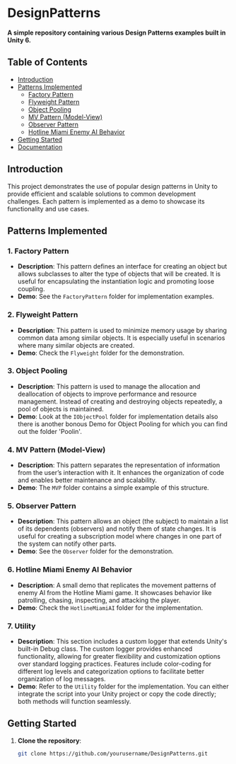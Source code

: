 # DesignPatterns

**A simple repository containing various Design Patterns examples built in Unity 6.**

## Table of Contents

*   [Introduction](#introduction)
*   [Patterns Implemented](#patterns-implemented)
    *   [Factory Pattern](#factory-pattern)
    *   [Flyweight Pattern](#flyweight-pattern)
    *   [Object Pooling](#object-pooling)
    *   [MV Pattern (Model-View)](#mv-pattern-model-view)
    *   [Observer Pattern](#observer-pattern)
    *   [Hotline Miami Enemy AI Behavior](#hotline-miami-enemy-ai-behavior)
*   [Getting Started](#getting-started)
*   [Documentation](#documentation)

## Introduction

This project demonstrates the use of popular design patterns in Unity to provide efficient and scalable solutions to common development challenges. Each pattern is implemented as a demo to showcase its functionality and use cases.

## Patterns Implemented

### 1. Factory Pattern
- **Description**: This pattern defines an interface for creating an object but allows subclasses to alter the type of objects that will be created. It is useful for encapsulating the instantiation logic and promoting loose coupling.
- **Demo**: See the `FactoryPattern` folder for implementation examples.

### 2. Flyweight Pattern
- **Description**: This pattern is used to minimize memory usage by sharing common data among similar objects. It is especially useful in scenarios where many similar objects are created.
- **Demo**: Check the `Flyweight` folder for the demonstration.

### 3. Object Pooling
- **Description**: This pattern is used to manage the allocation and deallocation of objects to improve performance and resource management. Instead of creating and destroying objects repeatedly, a pool of objects is maintained.
- **Demo**: Look at the `IObjectPool` folder for implementation details also there is another bonous Demo for Object Pooling for which you can find out the folder 'Poolin'.

### 4. MV Pattern (Model-View)
- **Description**: This pattern separates the representation of information from the user’s interaction with it. It enhances the organization of code and enables better maintenance and scalability.
- **Demo**: The `MVP` folder contains a simple example of this structure.

### 5. Observer Pattern
- **Description**: This pattern allows an object (the subject) to maintain a list of its dependents (observers) and notify them of state changes. It is useful for creating a subscription model where changes in one part of the system can notify other parts.
- **Demo**: See the `Observer` folder for the demonstration.

### 6. Hotline Miami Enemy AI Behavior
- **Description**: A small demo that replicates the movement patterns of enemy AI from the Hotline Miami game. It showcases behavior like patrolling, chasing, inspecting, and attacking the player.
- **Demo**: Check the `HotlineMiamiAI` folder for the implementation.

### 7. Utility
- **Description**: This section includes a custom logger that extends Unity's built-in Debug class. The custom logger provides enhanced functionality, allowing for greater flexibility and customization options over standard logging practices. Features include color-coding for different log levels and categorization options to facilitate better organization of log messages.
- **Demo**: Refer to the `Utility` folder for the implementation. You can either integrate the script into your Unity project or copy the code directly; both methods will function seamlessly.

## Getting Started

1. **Clone the repository**:
   ```bash
   git clone https://github.com/yourusername/DesignPatterns.git

